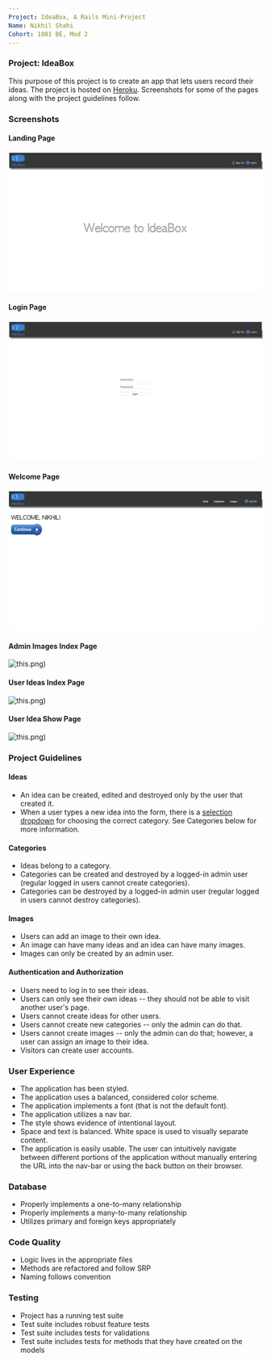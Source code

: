 ```yaml
---
Project: IdeaBox, A Rails Mini-Project
Name: Nikhil Shahi
Cohort: 1801 BE, Mod 2
---
```


### Project: IdeaBox

This purpose of this project is to create an app that lets users record their ideas. The project is hosted on [Heroku](http://idearepo.heroku.com). Screenshots for some of the pages along with the project guidelines follow.  

### Screenshots

#### Landing Page

![this](/screenshots/landing_page.png)

#### Login Page

![this](/screenshots/login_page.png)

#### Welcome Page

![this](/screenshots/welcome.png)

#### Admin Images Index Page

![this](/screenshots/admin_image_index).png)

#### User Ideas Index Page

![this](/screenshots/user_idea_index).png)

#### User Idea Show Page

![this](/screenshots/user_idea_show).png)

### Project Guidelines  

#### Ideas

- An idea can be created, edited and destroyed only by the user that created it.  
- When a user types a new idea into the form, there is a [selection dropdown](http://guides.rubyonrails.org/form_helpers.html#option-tags-from-a-collection-of-arbitrary-objects) for choosing the correct category. See Categories below for more information.

#### Categories

- Ideas belong to a category.
- Categories can be created and destroyed by a logged-in admin user (regular logged in users cannot create categories).
- Categories can be destroyed by a logged-in admin user (regular logged in users cannot destroy categories).

#### Images

- Users can add an image to their own idea.
- An image can have many ideas and an idea can have many images.
- Images can only be created by an admin user.

#### Authentication and Authorization

- Users need to log in to see their ideas.
- Users can only see their own ideas -- they should not be able to visit another user's page.
- Users cannot create ideas for other users.
- Users cannot create new categories -- only the admin can do that.
- Users cannot create images -- only the admin can do that; however, a user can assign an image to their idea.
- Visitors can create user accounts.

### User Experience

- The application has been styled.
- The application uses a balanced, considered color scheme.
- The application implements a font (that is not the default font).
- The application utilizes a nav bar.
- The style shows evidence of intentional layout.
- Space and text is balanced. White space is used to visually separate content.
- The application is easily usable. The user can intuitively navigate between different portions of the application without manually entering the URL into the nav-bar or using the back button on their browser.

### Database

- Properly implements a one-to-many relationship
- Properly implements a many-to-many relationship
- Utilizes primary and foreign keys appropriately

### Code Quality

- Logic lives in the appropriate files
- Methods are refactored and follow SRP
- Naming follows convention

### Testing

- Project has a running test suite
- Test suite includes robust feature tests
- Test suite includes tests for validations
- Test suite includes tests for methods that they have created on the models
